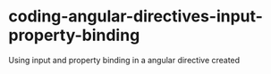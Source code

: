 # coding-angular-directives-input-property-binding
Using input and property binding in a angular directive created
